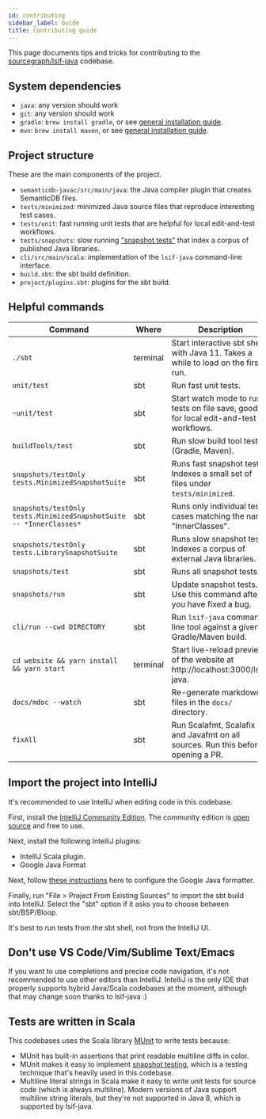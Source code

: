 ```yaml
---
id: contributing
sidebar_label: Guide
title: Contributing guide
---
```


This page documents tips and tricks for contributing to the
[sourcegraph/lsif-java](https://github.com/sourcegraph/lsif-java) codebase.

## System dependencies

- `java`: any version should work
- `git`: any version should work
- `gradle`: `brew install gradle`, or see
  [general installation guide](https://gradle.org/install/).
- `mvn`: `brew install maven`, or see
  [general installation guide](https://www.baeldung.com/install-maven-on-windows-linux-mac).

## Project structure

These are the main components of the project.

- `semanticdb-javac/src/main/java`: the Java compiler plugin that creates
  SemanticDB files.
- `tests/minimized`: minimized Java source files that reproduce interesting test
  cases.
- `tests/unit`: fast running unit tests that are helpful for local edit-and-test
  workflows.
- `tests/snapshots`: slow running
  ["snapshot tests"](https://jestjs.io/docs/en/snapshot-testing) that index a
  corpus of published Java libraries.
- `cli/src/main/scala`: implementation of the `lsif-java` command-line
  interface.
- `build.sbt`: the sbt build definition.
- `project/plugins.sbt`: plugins for the sbt build.

## Helpful commands

| Command                                                             | Where    | Description                                                                         |
| ------------------------------------------------------------------- | -------- | ----------------------------------------------------------------------------------- |
| `./sbt`                                                             | terminal | Start interactive sbt shell with Java 11. Takes a while to load on the first run.   |
| `unit/test`                                                         | sbt      | Run fast unit tests.                                                                |
| `~unit/test`                                                        | sbt      | Start watch mode to run tests on file save, good for local edit-and-test workflows. |
| `buildTools/test`                                                   | sbt      | Run slow build tool tests (Gradle, Maven).                                          |
| `snapshots/testOnly tests.MinimizedSnapshotSuite`                   | sbt      | Runs fast snapshot tests. Indexes a small set of files under `tests/minimized`.     |
| `snapshots/testOnly tests.MinimizedSnapshotSuite -- *InnerClasses*` | sbt      | Runs only individual tests cases matching the name "InnerClasses".                  |
| `snapshots/testOnly tests.LibrarySnapshotSuite`                     | sbt      | Runs slow snapshot tests. Indexes a corpus of external Java libraries.              |
| `snapshots/test`                                                    | sbt      | Runs all snapshot tests.                                                            |
| `snapshots/run`                                                     | sbt      | Update snapshot tests. Use this command after you have fixed a bug.                 |
| `cli/run --cwd DIRECTORY`                                           | sbt      | Run `lsif-java` command-line tool against a given Gradle/Maven build.               |
| `cd website && yarn install && yarn start`                          | terminal | Start live-reload preview of the website at http://localhost:3000/lsif-java.        |
| `docs/mdoc --watch`                                                 | sbt      | Re-generate markdown files in the `docs/` directory.                                |
| `fixAll`                                                            | sbt      | Run Scalafmt, Scalafix and Javafmt on all sources. Run this before opening a PR.    |

## Import the project into IntelliJ

It's recommended to use IntelliJ when editing code in this codebase.

First, install the
[IntelliJ Community Edition](https://www.jetbrains.com/idea/download/). The
community edition is
[open source](https://github.com/JetBrains/intellij-community) and free to use.

Next, install the following IntelliJ plugins:

- IntelliJ Scala plugin.
- Google Java Format

Next, follow
[these instructions](https://github.com/HPI-Information-Systems/Metanome/wiki/Installing-the-google-styleguide-settings-in-intellij-and-eclipse)
here to configure the Google Java formatter.

Finally, run "File > Project From Existing Sources" to import the sbt build into
IntelliJ. Select the "sbt" option if it asks you to choose between
sbt/BSP/Bloop.

It's best to run tests from the sbt shell, not from the IntelliJ UI.

## Don't use VS Code/Vim/Sublime Text/Emacs

If you want to use completions and precise code navigation, it's not recommended
to use other editors than IntelliJ. IntelliJ is the only IDE that properly
supports hybrid Java/Scala codebases at the moment, although that may change
soon thanks to lsif-java :)

## Tests are written in Scala

This codebases uses the Scala library [MUnit](https://scalameta.org/munit/) to
write tests because:

- MUnit has built-in assertions that print readable multiline diffs in color.
- MUnit makes it easy to implement
  [snapshot testing](https://jestjs.io/docs/en/snapshot-testing), which is a
  testing technique that's heavily used in this codebase.
- Multiline literal strings in Scala make it easy to write unit tests for source
  code (which is always multiline). Modern versions of Java support multiline
  string literals, but they're not supported in Java 8, which is supported by
  lsif-java.

